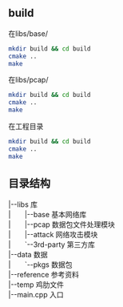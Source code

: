 ## build
在libs/base/
``` bash
mkdir build && cd build
cmake ..
make
```
在libs/pcap/
``` bash
mkdir build && cd build
cmake ..
make
```
在工程目录
``` bash
mkdir build && cd build
cmake ..
make
```

## 目录结构
|--libs 库  
|　　|--base 基本网络库  
|　　|--pcap 数据包文件处理模块  
|　　|--attack 网络攻击模块  
|　　\`--3rd-party 第三方库  
|--data 数据  
|　　\`--pkgs 数据包  
|--reference 参考资料  
|--temp 鸡肋文件  
|--main.cpp 入口  
